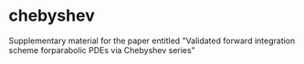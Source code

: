 # chebyshev
Supplementary material for the paper entitled "Validated forward integration scheme forparabolic PDEs via Chebyshev series"
